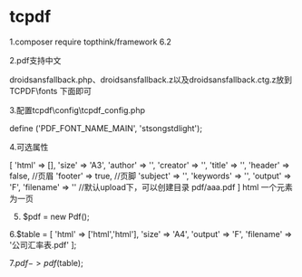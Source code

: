# tcpdf
1.composer require topthink/framework 6.2

2.pdf支持中文

  droidsansfallback.php、droidsansfallback.z以及droidsansfallback.ctg.z放到TCPDF\fonts 下面即可
  
3.配置tcpdf\config\tcpdf_config.php

define ('PDF_FONT_NAME_MAIN', 'stsongstdlight');

4.可选属性

  [
        'html' => [],
        'size' => 'A3',
        'author' => '',
        'creator' => '',
        'title' => '',
        'header' => false, //页眉
        'footer' => true,  //页脚
        'subject' => '',
        'keywords' => '',
        'output' => 'F',
        'filename' => '' //默认upload下，可以创建目录 pdf/aaa.pdf
    ]
    html 一个元素为一页
  
  5. $pdf = new Pdf();
  
  6.$table = [
            'html' => ['html','html'],
            'size' => 'A4',
            'output' => 'F',
            'filename' => '公司汇率表.pdf'
        ];
  
  7.$pdf->pdf($table);
